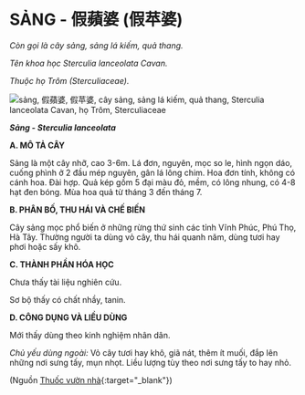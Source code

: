 # SẢNG - 假蘋婆 (假苹婆)

*Còn gọi là cây sảng, sảng lá kiếm, quả thang.*

*Tên khoa học Sterculia lanceolata Cavan.*

*Thuộc họ Trôm (Sterculiaceae).*

![sảng, 假蘋婆, 假苹婆, cây sảng, sảng lá kiếm, quả thang, Sterculia lanceolata Cavan, họ Trôm, Sterculiaceae](/imgs/caythuoc/dtl/sang.jpg)

***Sảng - Sterculia lanceolata***

**A. MÔ TẢ CÂY**

Sảng là một cây nhỡ, cao 3-6m. Lá đơn, nguyên, mọc so le, hình ngọn dáo, cuống phình ở 2 đầu mép nguyên, gân lá lông chim. Hoa đơn tính, không có cánh hoa. Đài hợp. Quả kép gồm 5 đại màu đỏ, mềm, có lông nhung, có 4-8 hạt đen bóng. Mùa hoa quả từ tháng 3 đến tháng 7.

**B. PHÂN BỐ, THU HÁI VÀ CHẾ BIẾN**

Cây sảng mọc phổ biến ở những rừng thứ sinh các tỉnh Vĩnh Phúc, Phú Thọ, Hà Tây. Thường người ta dùng vỏ cây, thu hái quanh năm, dùng tươi hay phơi hoặc sấy khô.

**C. THÀNH PHẦN HÓA HỌC**

Chưa thấy tài liệu nghiên cứu.

Sơ bộ thấy có chất nhầy, tanin.

**D. CÔNG DỤNG VÀ LIỀU DÙNG**

Mới thấy dùng theo kinh nghiệm nhân dân.

*Chủ yếu dùng ngoài:* Vỏ cây tươi hay khô, giã nát, thêm ít muối, đắp lên những nơi sưng tấy, mụn nhọt. Liều lượng tùy theo nơi sưng tấy to hay nhỏ.


(Nguồn [Thuốc vườn nhà](http://thuocvuonnha.com){:target="_blank"})